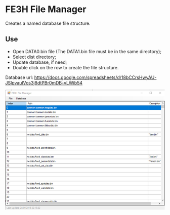 # FE3H File Manager
Creates a named database file structure.

## Use
* Open DATA0.bin file (The DATA1.bin file must be in the same directory);
* Select dist directory;
* Update database, if need;
* Double click on the row to create the file structure.

Database url: https://docs.google.com/spreadsheets/d/18bCCrsHwyAU-JSlpvaulVos3j8dtPBr0mDB-vLWib54

![Drag Racing](screenshot.png)
